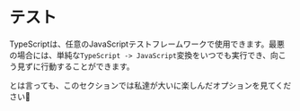 # テスト

TypeScriptは、任意のJavaScriptテストフレームワークで使用できます。最悪の場合には、単純な`TypeScript -> JavaScript`変換をいつでも実行でき、向こう見ずに行動することができます。

とは言っても、このセクションでは私達が大いに楽しんだオプションを見てください🌹

